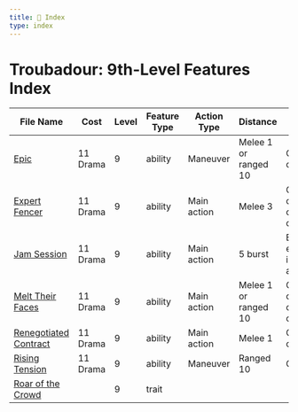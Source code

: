 ```yaml
---
title: 📑 Index
type: index
---
```


# Troubadour: 9th-Level Features Index

| File Name                                           | Cost     | Level | Feature Type | Action Type | Distance             | Target                 |
| --------------------------------------------------- | -------- | ----- | ------------ | ----------- | -------------------- | ---------------------- |
| [Epic](../Epic)                                     | 11 Drama | 9     | ability      | Maneuver    | Melee 1 or ranged 10 | One creature           |
| [Expert Fencer](../Expert%20Fencer)                 | 11 Drama | 9     | ability      | Main action | Melee 3              | One creature or object |
| [Jam Session](../Jam%20Session)                     | 11 Drama | 9     | ability      | Main action | 5 burst              | Each enemy in the area |
| [Melt Their Faces](../Melt%20Their%20Faces)         | 11 Drama | 9     | ability      | Main action | Melee 1 or ranged 10 | One creature or object |
| [Renegotiated Contract](../Renegotiated%20Contract) | 11 Drama | 9     | ability      | Main action | Melee 1              | One creature           |
| [Rising Tension](../Rising%20Tension)               | 11 Drama | 9     | ability      | Maneuver    | Ranged 10            | One ally               |
| [Roar of the Crowd](../Roar%20of%20the%20Crowd)     |          | 9     | trait        |             |                      |                        |

